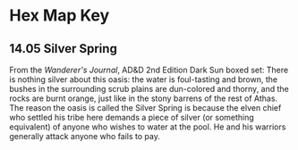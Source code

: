 # Hex Map Key

## 14.05 Silver Spring

From the *Wanderer's Journal*, AD&D 2nd Edition Dark Sun boxed set: There is nothing silver about this oasis: the water is foul-tasting and brown, the bushes in the surrounding scrub plains are dun-colored and thorny, and the rocks are burnt orange, just like in the stony barrens of the rest of Athas. The reason the oasis is called the Silver Spring is because the elven chief who settled his tribe here demands a piece of silver (or something equivalent) of anyone who wishes to water at the pool. He and his warriors generally attack anyone who fails to pay.